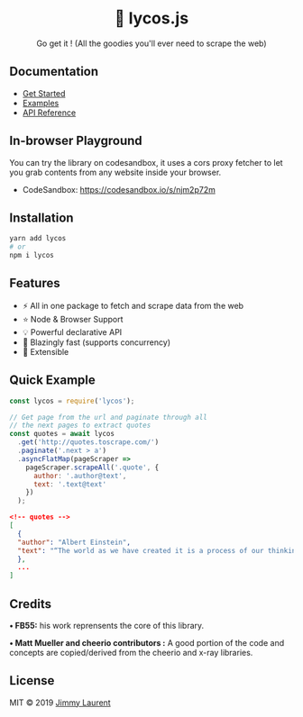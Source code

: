 
<div align="center">
<h1>🐾 lycos.js</h1>
<p>Go get it ! (All the goodies you'll ever need to scrape the web)</p>
</div>

## Documentation

* [Get Started](https://jimmylaurent.github.io/lycos/#/README)
* [Examples](https://jimmylaurent.github.io/lycos/#/examples)
* [API Reference](https://jimmylaurent.github.io/lycos/#/api-reference)


## In-browser Playground

You can try the library on codesandbox, it uses a cors proxy fetcher to let you grab contents from any website inside your browser.

* CodeSandbox: https://codesandbox.io/s/njm2p72m

## Installation
```sh
yarn add lycos
# or
npm i lycos
```
## Features

- ⚡️️ All in one package to fetch and scrape data from the web
- ⭐ Node & Browser Support
- 💡 Powerful declarative API
- 🚀 Blazingly fast (supports concurrency)
- 🔧 Extensible

## Quick Example

```js
const lycos = require('lycos');

// Get page from the url and paginate through all
// the next pages to extract quotes
const quotes = await lycos
  .get('http://quotes.toscrape.com/')
  .paginate('.next > a')
  .asyncFlatMap(pageScraper =>
    pageScraper.scrapeAll('.quote', {
      author: '.author@text',
      text: '.text@text'
    })
  );
```
```json
<!-- quotes -->
[
  { 
  "author": "Albert Einstein", 
  "text": "“The world as we have created it is a process of our thinking.“"
  },
  ...
]
```

## Credits

__&#8226; FB55:__ his work reprensents the core of this library.

__&#8226; Matt Mueller and cheerio contributors :__
A good portion of the code and concepts are copied/derived from the cheerio and x-ray libraries.

## License

MIT © 2019 [Jimmy Laurent](https://github.com/JimmyLaurent)

